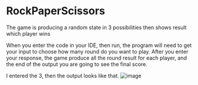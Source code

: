 # RockPaperScissors
The game is producing a random state in 3 possibilities then shows result which player wins 

When you enter the code in your IDE, then run, the program will need to get your input to choose how many round do you want to play. 
After you enter your response, the game produce all the round result for each player, and the end of the output you are going to see the final score.

I entered the 3, then the output looks like that.
![image](https://github.com/iskburcin/RockPaperScissors/assets/88871250/eeccd577-c0c2-4cc8-b8fe-4be657388ecf)
